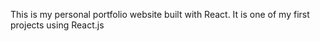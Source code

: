 This is my personal portfolio website built with React. It is one of my first projects using React.js 
